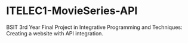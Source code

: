 # ITELEC1-MovieSeries-API
BSIT 3rd Year Final Project in Integrative Programming and Techniques: Creating a website with API integration.
